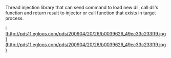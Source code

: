 Thread injection library that can send command to load new dll, call dll's function and return result to injector or call function that exists in target process.

![http://pds11.egloos.com/pds/200904/20/26/b0039626_49ec33c233ff9.jpg](http://pds11.egloos.com/pds/200904/20/26/b0039626_49ec33c233ff9.jpg)